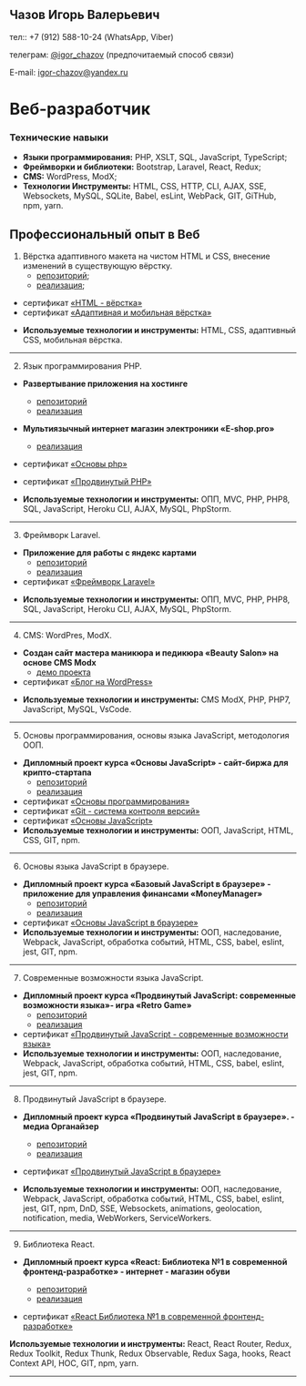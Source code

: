 ## Чазов Игорь Валерьевич

тел:: +7 (912) 588-10-24 (WhatsApp, Viber)

телеграм: [@igor_chazov](https://t.me/igor_chazov) (предпочитаемый способ связи)

E-mail: igor-chazov@yandex.ru

# Веб-разработчик

### Технические навыки

* **Языки программирования:** PHP, XSLT, SQL, JavaScript, TypeScript;
* **Фреймворки и библиотеки:** Bootstrap, Laravel, React, Redux;
* **CMS:** WordPress, ModX;
* **Технологии Инструменты:** HTML, CSS, HTTP, CLI, AJAX, SSE, Websockets, MySQL, SQLite, Babel, esLint, WebPack, GIT, GiTHub, npm, yarn.

## Профессиональный опыт в Веб

1. Вёрстка адаптивного макета на чистом HTML и CSS, внесение изменений в существующую вёрстку.
    * [репозиторий](https://github.com/igor-chazov/mq-diplom);
    * [реализация](https://igor-chazov.github.io/mq-diplom/);
* сертификат [«HTML - вёрстка»](https://disk.yandex.ru/i/A7SDBmwDK98ZJQ)
* сертификат [«Адаптивная и мобильная вёрстка»](https://disk.yandex.ru/i/qCYU08ZLpKv1kw)

- **Используемые технологии и инструменты:** HTML, CSS, адаптивный CSS, мобильная вёрстка.

---

2. Язык программирования PHP.
 * **Развертывание приложения на хостинге**
    * [репозиторий](https://github.com/igor-chazov/php-heroku-deploy)
    * [реализация](https://php-heroku-deploy.herokuapp.com/index.php)
 * **Мультиязычный интернет магазин электроники «E-shop.pro»**
    * [реализация](http://igorchei.beget.tech)
     
* сертификат [«Основы php»](https://disk.yandex.ru/i/d-fPdXPYDtqBlQ)
* сертификат [«Продвинутый PHP»](https://disk.yandex.ru/i/yqncf6B253hFhg)

- **Используемые технологии и инструменты:** ОПП, MVC, PHP, PHP8, SQL, JavaScript, Heroku CLI, AJAX, MySQL, PhpStorm.

---

3. Фреймворк Laravel.
* **Приложение для работы с яндекс картами**
    * [репозиторий](https://github.com/igor-chazov/yandex-map-app)
    * [реализация](https://beauty-salon-pro.store/)
* сертификат [«Фреймворк Laravel»](https://disk.yandex.ru/i/rQYysGoVOoRYRA)

- **Используемые технологии и инструменты:** ОПП, MVC, PHP, PHP8, SQL, JavaScript, Heroku CLI, AJAX, MySQL, PhpStorm.

---

4. CMS: WordPres, ModX.
* **Создан сайт мастера маникюра и педикюра «Beauty Salon» на основе CMS Modx**
    * [демо проекта](https://beauty-salon-pro.ru/)
* сертификат [«Блог на WordPress»](https://disk.yandex.ru/i/5zjDRrsg4K_t0g)

- **Используемые технологии и инструменты:** CMS ModX, PHP, PHP7, JavaScript,  MySQL, VsCode.

---

5. Основы программирования, основы языка JavaScript, методология ООП.

* **Дипломный проект курса «Основы JavaScript» - сайт-биржа для крипто-стартапа**
    * [репозиторий](https://github.com/igor-chazov/bjs-diploma)
    * [реализация](https://bjs-diploma5.herokuapp.com)
* сертификат [«Основы программирования»](https://disk.yandex.ru/i/FMvwCviukM7nbA)
* сертификат [«Git - система контроля версий»](https://disk.yandex.ru/i/_cR-iQwwiYaoNw)
* сертификат [«Основы JavaScript»](https://disk.yandex.ru/i/89m-uY-Yth7KKA)
* **Используемые технологии и инструменты:** ООП, JavaScript, HTML, CSS, GIT, npm.

---

6. Основы языка JavaScript в браузере.
* **Дипломный проект курса «Базовый JavaScript в браузере» - приложение для управления финансами «MoneyManager»**
    * [репозиторий](https://github.com/igor-chazov/bhj-diploma)
    * [реализация](https://bhj-diploma5.herokuapp.com)
* сертификат [«Основы JavaScript в браузере»](https://disk.yandex.ru/i/N4FMGqLR-xpLQA)
* **Используемые технологии и инструменты:** ООП, наследование, Webpack, JavaScript, обработка событий, HTML, CSS, babel, eslint, jest, GIT, npm.

---

7. Cовременные возможности языка JavaScript.
* **Дипломный проект курса «Продвинутый JavaScript: современные возможности языка»- игра «Retro Game»**
    * [репозиторий](https://github.com/igor-chazov/ajs-homeworks-diplom)
    * [реализация](https://igor-chazov.github.io/ajs-homeworks-diplom)
* сертификат [«Продвинутый JavaScript - современные возможности языка»](https://disk.yandex.ru/i/wGaM2K2ETFRIsg)
* **Используемые технологии и инструменты:** ООП, наследование, Webpack, JavaScript, обработка событий, HTML, CSS, babel, eslint, jest, GIT, npm.

---

8. Продвинутый JavaScript в браузере.

* **Дипломный проект курса «Продвинутый JavaScript в браузере». - медиа Органайзер**
    * [репозиторий](https://github.com/igor-chazov/ahj-diplom)
    * [реализация](https://igor-chazov.github.io/ahj-diplom)

* сертификат [«Продвинутый JavaScript в браузере»](https://disk.yandex.ru/i/uSRZPF8S97Uw6A)

* **Используемые технологии и инструменты:** ООП, наследование, Webpack, JavaScript, обработка событий, HTML, CSS, babel, eslint, jest, GIT, npm, DnD, SSE, Websockets, animations, geolocation, notification, media, WebWorkers, ServiceWorkers.

---

9. Библиотека React.
* **Дипломный проект курса «React: Библиотека №1 в современной фронтенд-разработке» - интернет - магазин обуви**
    * [репозиторий](https://github.com/igor-chazov/ra-diplom)
    * [реализация](https://igor-chazov.github.io/ra-diplom/)

* сертификат [«React Библиотека №1 в современной фронтенд-разработке»](https://disk.yandex.ru/i/6xc_mzq9TitZ_A)

**Используемые технологии и инструменты:** React, React Router, Redux, Redux Toolkit, Redux Thunk, Redux Observable, Redux Saga, hooks, React Context API, HOC, GIT, npm, yarn.

---
